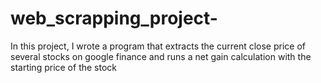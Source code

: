 # web_scrapping_project-
In this project, I wrote a program that extracts the current close price of several stocks on google finance and runs a net gain calculation with the starting price of the stock 
